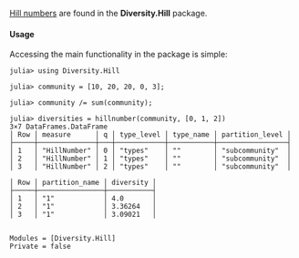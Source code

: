 [Hill numbers](http://www.jstor.org/stable/1934352) are found in the
**Diversity.Hill** package.

#### Usage

Accessing the main functionality in the package is simple:

```jldoctest
julia> using Diversity.Hill

julia> community = [10, 20, 20, 0, 3];

julia> community /= sum(community);

julia> diversities = hillnumber(community, [0, 1, 2])
3×7 DataFrames.DataFrame
│ Row │ measure      │ q │ type_level │ type_name │ partition_level │
├─────┼──────────────┼───┼────────────┼───────────┼─────────────────┤
│ 1   │ "HillNumber" │ 0 │ "types"    │ ""        │ "subcommunity"  │
│ 2   │ "HillNumber" │ 1 │ "types"    │ ""        │ "subcommunity"  │
│ 3   │ "HillNumber" │ 2 │ "types"    │ ""        │ "subcommunity"  │

│ Row │ partition_name │ diversity │
├─────┼────────────────┼───────────┤
│ 1   │ "1"            │ 4.0       │
│ 2   │ "1"            │ 3.36264   │
│ 3   │ "1"            │ 3.09021   │
```

```@contents
```

```@autodocs
Modules = [Diversity.Hill]
Private = false
```

```@index
```
